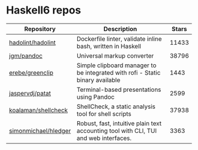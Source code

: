 # Haskell6 repos

| Repository                                                      | Description                                                                          | Stars |
| --------------------------------------------------------------- | ------------------------------------------------------------------------------------ | ----- |
| [hadolint/hadolint](https://github.com/hadolint/hadolint)       | Dockerfile linter, validate inline bash, written in Haskell                          | 11433 |
| [jgm/pandoc](https://github.com/jgm/pandoc)                     | Universal markup converter                                                           | 38796 |
| [erebe/greenclip](https://github.com/erebe/greenclip)           | Simple clipboard manager to be integrated with rofi - Static binary available        | 1443  |
| [jaspervdj/patat](https://github.com/jaspervdj/patat)           | Terminal-based presentations using Pandoc                                            | 2599  |
| [koalaman/shellcheck](https://github.com/koalaman/shellcheck)   | ShellCheck, a static analysis tool for shell scripts                                 | 37938 |
| [simonmichael/hledger](https://github.com/simonmichael/hledger) | Robust, fast, intuitive plain text accounting tool with CLI, TUI and web interfaces. | 3363  |
